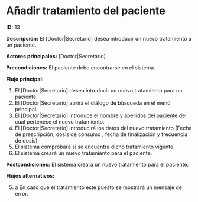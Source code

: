 # Añadir tratamiento del paciente
**ID:** 13

**Descripción:** El [Doctor|Secretario] desea introducir un nuevo tratamiento a un paciente. 

**Actores principales:** [Doctor|Secretario].

**Precondiciones:** El paciente debe encontrarse en el sistema.

**Flujo principal:**
1. El [Doctor|Secretario] desea introducir un nuevo tratamiento para un paciente.
2. El [Doctor|Secretario] abrirá el diálogo de búsqueda en el menú principal.
3. El [Doctor|Secretario] introduce el nombre y apellidos del paciente del cual pertenece el nuevo tratamiento.
4. El [Doctor|Secretario] introducirá los datos del nuevo tratamiento (Fecha de prescripción, dosis de consumo , fecha de finalización y frecuencia de dosis)
5. El sistema comprobará si se encuentra dicho tratamiento vigente.
6. El sistema creará un nuevo tratamiento para el paciente.

**Postcondiciones:** El sistema creará un nuevo tratamiento para el paciente.

**Flujos alternativos:**  

5. a En caso que el tratamiento este puesto se mostrará un mensaje de error.
